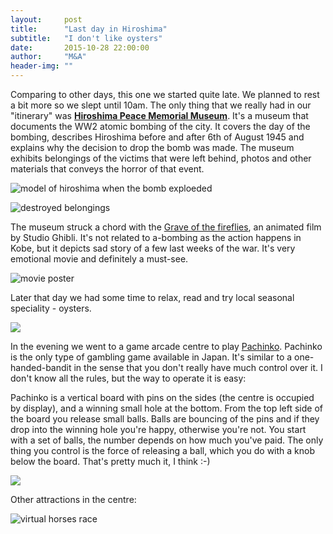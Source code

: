 ```yaml
---
layout:     post
title:      "Last day in Hiroshima"
subtitle:   "I don't like oysters"
date:       2015-10-28 22:00:00
author:     "M&A"
header-img: ""
---
```


Comparing to other days, this one we started quite late. We planned to rest a bit more so we slept until 10am.
The only thing that we really had in our "itinerary" was **[Hiroshima Peace Memorial Museum](https://en.wikipedia.org/wiki/Hiroshima_Peace_Memorial_Museum)**. It's a museum that documents the WW2 atomic bombing of the city. It covers the day of the bombing, describes Hiroshima before and after 6th of August 1945 and explains why the decision to drop the bomb was made. The museum exhibits belongings of the victims that were left behind, photos and other materials that conveys the horror of that event.

![model of hiroshima when the bomb exploeded](https://lh3.googleusercontent.com/-qDeBZcOxJmc/VjDRlOObOpI/AAAAAAAAW-Y/w3F3NeiN_-o/s800-Ic42/20151028_134657.jpg)

![destroyed belongings](https://lh3.googleusercontent.com/-LsKGCoL2LAI/VjDRlNoPwvI/AAAAAAAAW-Y/9ye6OlVdDMs/s800-Ic42/20151028_141017.jpg)

The museum struck a chord with the [Grave of the fireflies](https://en.wikipedia.org/wiki/Grave_of_the_Fireflies), an animated film by Studio Ghibli. It's not related to a-bombing as the action happens in Kobe, but it depicts sad story of a few last weeks of the war. It's very emotional movie and definitely a must-see.

![movie poster](https://upload.wikimedia.org/wikipedia/en/a/a5/Grave_of_the_Fireflies_Japanese_poster.jpg)

Later that day we had some time to relax, read and try local seasonal speciality - oysters.

![](https://lh3.googleusercontent.com/-_QMgvM5WtK4/VjDRlD0bjQI/AAAAAAAAW-Y/EX4-TpbtutU/s800-Ic42/20151028_162742.jpg)

In the evening we went to a game arcade centre to play [Pachinko](https://en.wikipedia.org/wiki/Pachinko). Pachinko is the only type of gambling game available in Japan. It's similar to a one-handed-bandit in the sense that you don't really have much control over it. I don't know all the rules, but the way to operate it is easy:

Pachinko is a vertical board with pins on the sides (the centre is occupied by display), and a winning small hole at the bottom.
From the top left side of the board you release small balls. Balls are bouncing of the pins and if they drop into the winning hole you're happy, otherwise you're not. You start with a set of balls, the number depends on how much you've paid.
The only thing you control is the force of releasing a ball, which you do with a knob below the board. That's pretty much it, I think :-)

![](https://lh3.googleusercontent.com/-RIXdcE4BuxE/VjDRlMA9mZI/AAAAAAAAW-Y/gANuXLjDjDM/s800-Ic42/20151028_194243.jpg)

Other attractions in the centre:

![virtual horses race](https://lh3.googleusercontent.com/-88sg6ft3dCg/VjDRlI_G1FI/AAAAAAAAW-Y/xq30u795SWo/s800-Ic42/20151028_200956-1.jpg)
